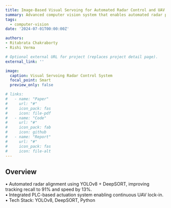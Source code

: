 ```yaml
---
title: Image-Based Visual Servoing for Automated Radar Control and UAV Tracking
summary: Advanced computer vision system that enables automated radar positioning and UAV tracking through real-time image-based visual servoing techniques.
tags:
  - computer-vision
date: '2024-07-01T00:00:00Z'

authors:
- Ritabrata Chakraborty
- Rishi Verma

# Optional external URL for project (replaces project detail page).
external_link: ''

image:
  caption: Visual Servoing Radar Control System
  focal_point: Smart
  preview_only: false

# links:
#   - name: "Paper"
#     url: "#"
#     icon_pack: fas
#     icon: file-pdf
#   - name: "Code"
#     url: "#"
#     icon_pack: fab
#     icon: github
#   - name: "Report"
#     url: "#"
#     icon_pack: fas
#     icon: file-alt
---
```


## Overview


• Automated radar alignment using YOLOv8 + DeepSORT, improving tracking recall to 91% and speed by 13%.  
• Integrated PLC-based actuation system enabling continuous UAV lock-in.  
• Tech Stack: YOLOv8, DeepSORT, Python
